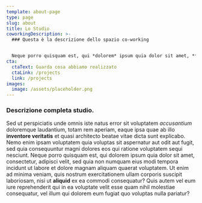 ```yaml
---
template: about-page
type: page
slug: about
title: Lo Studio
coworkingDescription: >-
  ### Questa è la descrizione dello spazio co-working


  Neque porro quisquam est, qui *dolorem* ipsum quia dolor sit amet, **consectetur**, adipisci velit, sed quia non numquam eius modi tempora incidunt ut labore et dolore magnam aliquam quaerat voluptatem. Ut enim ad minima *veniam*, quis nostrum exercitationem ullam corporis suscipit laboriosam, nisi ut aliquid ex ea commodi consequatur?
cta:
  ctaText: Guarda cosa abbiamo realizzato
  ctaLink: /projects
  link: /projects
images:
  image: /assets/placeholder.png
---
```

### Descrizione completa studio.

Sed ut perspiciatis unde omnis iste natus error sit voluptatem *accusantium* doloremque laudantium, totam rem aperiam, eaque ipsa quae ab illo **inventore veritatis** et quasi architecto beatae vitae dicta sunt explicabo. Nemo enim ipsam voluptatem quia voluptas sit aspernatur aut odit aut fugit, sed quia consequuntur magni dolores eos qui ratione voluptatem sequi nesciunt. Neque porro quisquam est, qui dolorem ipsum quia dolor sit amet, consectetur, adipisci velit, sed quia non numquam eius modi tempora incidunt ut labore et dolore magnam aliquam quaerat voluptatem. Ut enim ad minima veniam, quis nostrum exercitationem ullam corporis suscipit laboriosam, nisi ut **aliquid** ex ea commodi consequatur? Quis autem vel eum iure reprehenderit qui in ea voluptate velit esse quam nihil molestiae consequatur, vel illum qui dolorem eum fugiat quo voluptas nulla pariatur?
